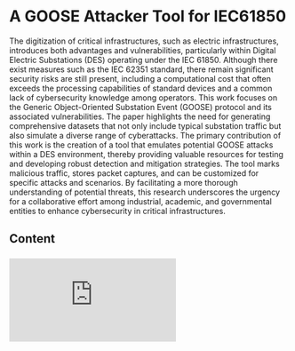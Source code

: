 # A GOOSE Attacker Tool for IEC61850
The digitization of critical infrastructures, such as electric infrastructures, introduces both advantages and vulnerabilities, particularly within Digital Electric Substations (DES) operating under the IEC 61850. Although there exist measures such as the IEC 62351 standard, there remain significant security risks are still present, including a computational cost that often exceeds the processing capabilities of standard devices and a common lack of cybersecurity knowledge among operators. This work focuses on the Generic Object-Oriented Substation Event (GOOSE) protocol and its associated vulnerabilities. The paper highlights the need for generating comprehensive datasets that not only include typical substation traffic but also simulate a diverse range of cyberattacks. The primary contribution of this work is the creation of a tool that emulates potential GOOSE attacks within a DES environment, thereby providing valuable resources for testing and developing robust detection and mitigation strategies. The tool marks malicious traffic, stores packet captures, and can be customized for specific attacks and scenarios. By facilitating a more thorough understanding of potential threats, this research underscores the urgency for a collaborative effort among industrial, academic, and governmental entities to enhance cybersecurity in critical infrastructures.

## Content
### ![1 Attacks](https://github.com/omar-roa/GOOSEAttacker/blob/main/1%20Attacks.md)
